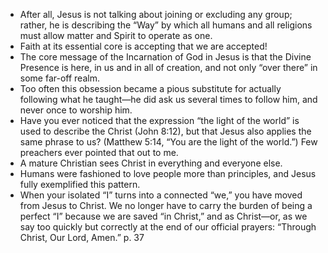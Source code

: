 - After all, Jesus is not talking about joining or excluding any group; rather, he is describing the “Way” by which all humans and all religions must allow matter and Spirit to operate as one.
- Faith at its essential core is accepting that we are accepted!
- The core message of the Incarnation of God in Jesus is that the Divine Presence is here, in us and in all of creation, and not only “over there” in some far-off realm.
- Too often this obsession became a pious substitute for actually following what he taught—he did ask us several times to follow him, and never once to worship him.
- Have you ever noticed that the expression “the light of the world” is used to describe the Christ (John 8:12), but that Jesus also applies the same phrase to us? (Matthew 5:14, “You are the light of the world.”) Few preachers ever pointed that out to me.
- A mature Christian sees Christ in everything and everyone else.
- Humans were fashioned to love people more than principles, and Jesus fully exemplified this pattern.
- When your isolated “I” turns into a connected “we,” you have moved from Jesus to Christ. We no longer have to carry the burden of being a perfect “I” because we are saved “in Christ,” and as Christ—or, as we say too quickly but correctly at the end of our official prayers: “Through Christ, Our Lord, Amen.” p. 37